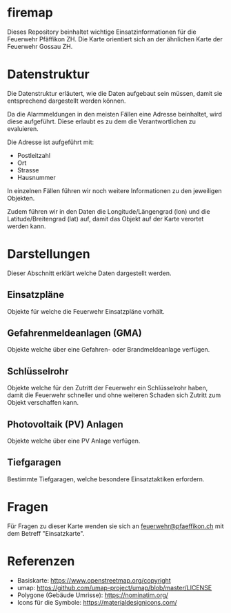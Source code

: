 # firemap

Dieses Repository beinhaltet wichtige Einsatzinformationen für die Feuerwehr Pfäffikon ZH. 
Die Karte orientiert sich an der ähnlichen Karte der Feuerwehr Gossau ZH.

# Datenstruktur
Die Datenstruktur erläutert, wie die Daten aufgebaut sein müssen, damit sie entsprechend dargestellt werden können.

Da die Alarmmeldungen in den meisten Fällen eine Adresse beinhaltet, wird diese aufgeführt. Diese erlaubt es zu dem die Verantwortlichen zu evaluieren. 

Die Adresse ist aufgeführt mit:
- Postleitzahl
- Ort
- Strasse
- Hausnummer

In einzelnen Fällen führen wir noch weitere Informationen zu den jeweiligen Objekten.

Zudem führen wir in den Daten die Longitude/Längengrad (lon) und die Latitude/Breitengrad (lat) auf, damit das Objekt auf der Karte verortet werden kann.

# Darstellungen
Dieser Abschnitt erklärt welche Daten dargestellt werden.

## Einsatzpläne
Objekte für welche die Feuerwehr Einsatzpläne vorhält.

## Gefahrenmeldeanlagen (GMA)
Objekte welche über eine Gefahren- oder Brandmeldeanlage verfügen.

## Schlüsselrohr
Objekte welche für den Zutritt der Feuerwehr ein Schlüsselrohr haben, damit die Feuerwehr schneller und ohne weiteren Schaden sich Zutritt zum Objekt verschaffen kann.

## Photovoltaik (PV) Anlagen
Objekte welche über eine PV Anlage verfügen.

## Tiefgaragen
Bestimmte Tiefgaragen, welche besondere Einsatztaktiken erfordern.

# Fragen
Für Fragen zu dieser Karte wenden sie sich an feuerwehr@pfaeffikon.ch mit dem Betreff "Einsatzkarte".

# Referenzen
- Basiskarte: https://www.openstreetmap.org/copyright
- umap: https://github.com/umap-project/umap/blob/master/LICENSE
- Polygone (Gebäude Umrisse): https://nominatim.org/
- Icons für die Symbole: https://materialdesignicons.com/
